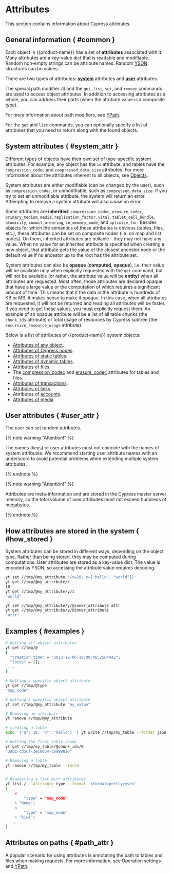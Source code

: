 # Attributes

This section contains information about Cypress attributes.

## General information { #common }

Each object in {{product-name}} has a set of **attributes** associated with it. Many attributes are a key-value dict that is readable and modifiable. Random non-empty strings can be attribute names. Random [YSON](../../../user-guide/storage/yson.md) structures can be values.

There are two types of attributes: **[system](#system_attr)** attributes and **[user](#user_attr)** attributes.

The special path modifier `/@` and the `get`, `list`, `set`, and `remove` commands are used to access object attributes. In addition to accessing attributes as a whole, you can address their parts (when the attribute value is a composite type).

For more information about path modifiers, see [YPath](../../../user-guide/storage/ypath.md).

For the `get` and `list` commands, you can optionally specify a list of attributes that you need to return along with the found objects.

## System attributes { #system_attr }

Different types of objects have their own set of type-specific system attributes. For example, any object has the `id` attribute, and tables have the `compression_codec` and `compressed_data_size` attributes. For more information about the attributes inherent to all objects, see [Objects](../../../user-guide/storage/objects.md).

System attributes are either modifiable (can be changed by the user), such as `compression_codec`, or unmodifiable, such as `compressed_data_size`. If you try to set an unmodifiable attribute, the system will return an error. Attempting to remove a system attribute will also cause an error.

Some attributes are **inherited**: `compression_codec`, `erasure_codec`, `primary_medium`, `media`, `replication_factor`, `vital`, `tablet_cell_bundle`, `atomicity`, `commit_ordering`, `in_memory_mode`, and `optimize_for`. Besides objects for which the semantics of these attributes is obvious (tables, files, etc.), these attributes can be set on composite nodes (i.e. on map and list nodes). On them, inherited attributes are nullable - they may not have any value. When no value for an inherited attribute is specified when creating a new object, that attribute gets the value of the closest ancestor node or the default value if no ancestor up to the root has the attribute set.

System attributes can also be **opaque** (**computed**, **opaque**), i.e. their value will be available only when explicitly requested with the `get` command, but will not be available (or rather, the attribute value will be **entity**) when all attributes are requested. Most often, those attributes are declared opaque that have a large value or the computation of which requires a significant amount of time. This means that if the data in the attribute is hundreds of KB or MB, it makes sense to make it opaque. In this case, when all attributes are requested, it will not be returned and reading all attributes will be faster. If you need to get these values, you must explicitly request them. An example of an opaque attribute will be a list of all table chunks (the `chunk_ids` attribute) or total usage of resources by Cypress subtree (the `recursive_resource_usage` attribute).

Below is a list of attributes of {{product-name}} system objects:

- [Attributes of any object](../../../user-guide/storage/objects.md#attributes).
- [Attributes of Cypress nodes](../../../user-guide/storage/cypress.md#attributes).
- [Attributes of static tables](../../../user-guide/storage/static-tables.md#attributes).
- [Attributes of dynamic tables](../../../user-guide/dynamic-tables/overview.md#attributes).
- [Attributes of files](../../../user-guide/storage/files.md#attributes).
- The [compression_codec](../../../user-guide/storage/compression.md#get_compression) and [erasure_codec](../../../user-guide/storage/replication.md#erasure) attributes for tables and files.
- [Attributes of transactions](../../../user-guide/storage/transactions.md#attributes).
- [Attributes of links](../../../user-guide/storage/links.md#attributes).
- Attributes of [accounts](../../../user-guide/storage/accounts.md#account_attributes).
- [Attributes of media](../../../user-guide/storage/media.md#atributy).

## User attributes { #user_attr }

The user can set random attributes.

{% note warning "Attention!" %}

The names (keys) of user attributes must not coincide with the names of system attributes. We recommend starting user attribute names with an underscore to avoid potential problems when extending multiple system attributes.

{% endnote %}

{% note warning "Attention!" %}

Attributes are meta-information and are stored in the Cypress master server memory, so the total volume of user attributes must not exceed hundreds of megabytes.

{% endnote %}

## How attributes are stored in the system { #how_stored }

System attributes can be stored in different ways, depending on the object type. Rather than being stored, they may be computed during computations. User attributes are stored as a key-value dict. The value is encoded as YSON, so accessing the attribute value requires decoding.

```bash
yt set //tmp/@my_attribute '{x=10; y=["hello"; "world"]}'
yt get //tmp/@my_attribute/x
10
yt get //tmp/@my_attribute/y/1
"world"

yt set //tmp/@my_attribute/y/@inner_attribute attr
yt get //tmp/@my_attribute/y/@inner_attribute
"attr"
```

## Examples { #examples }

```bash
# Getting all object attributes
yt get //tmp/@
{
  "creation_time" = "2013-12-06T19:00:48.256444Z";
  "locks" = [];
 ...
}

# Getting a specific object attribute
yt get //tmp/@type
"map_node"

# Setting a specific object attribute
yt set //tmp/@my_attribute "my_value"

# Removing an attribute
yt remove //tmp/@my_attribute

# creating a table
echo '{"a": 10, "b": "hello"}' | yt write //tmp/my_table --format json

# Getting the first table chunk
yt get //tmp/my_table/@chunk_ids/0
"3ab1-cd56f-3ec0064-c8998820"

# Removing a table
yt remove //tmp/my_table --force


# Requesting a list with attributes
yt list / --attribute type --format '<format=pretty>yson'
[
    <
        "type" = "map_node"
    > "home";
    <
        "type" = "map_node"
    > "kiwi";
   ....
]
```

## Attributes on paths { #path_attr }

A popular scenario for using attributes is annotating the path to tables and files when making requests. For more information, see Operation settings and [YPath](../../../user-guide/storage/ypath.md#known_attributes).

